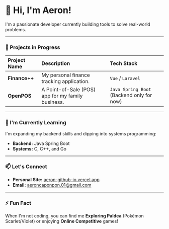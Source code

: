 # 👋 Hi, I'm Aeron!

I'm a passionate developer currently building tools to solve real-world problems.

---

### 🔭 Projects in Progress

| Project Name | Description | Tech Stack |
| :--- | :--- | :--- |
| **Finance++** | My personal finance tracking application. | `Vue` / `Laravel` |
| **OpenPOS** | A Point-of-Sale (POS) app for my family business. | `Java Spring Boot` (Backend only for now) |

---

### 🌱 I'm Currently Learning

I'm expanding my backend skills and dipping into systems programming:
- **Backend:** Java Spring Boot
- **Systems:** C, C++, and Go

---

### 📫 Let's Connect

- **Personal Site:** [aeron-github-io.vercel.app](https://aeron-github-io.vercel.app/)
- **Email:** aeroncaponpon.01@gmail.com

---

### ⚡ Fun Fact

When I'm not coding, you can find me **Exploring Paldea** (Pokémon Scarlet/Violet) or enjoying **Online Competitive** games!
